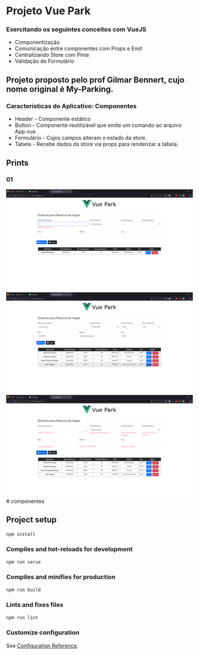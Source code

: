<h1>Projeto Vue Park</h1>

<h3>Exercitando os seguintes conceitos com VueJS</h3>
<ul>
    <li>Componentização</li>
    <li>Comunicação entre componentes com Props e Emit</li>
    <li>Centralizando Store com Pinia</li>
    <li>Validação de Formulário</li>
</ul>

<h2>Projeto proposto pelo prof Gilmar Bennert, cujo nome original é My-Parking.</h2>

<h3>Características do Aplicativo: Componentes </h3>

<ul>
    <li>Header - Componente estático</li>
    <li>Button - Componente reutilizável que emite um comando ao arquivo App.vue.</li>
    <li>Formulário - Cujos campos alteram o estado da store.</li>
    <li>Tabela - Recebe dados da store via props para renderizar a tabela.</li>
</ul>


<h2>Prints</h2>

<h3>01</h3>
<img src="./public/vuepark01.png">
<img src="./public/vuepark02.png">
<img src="./public/vuepark03.png">
# componentes

## Project setup
```
npm install
```

### Compiles and hot-reloads for development
```
npm run serve
```

### Compiles and minifies for production
```
npm run build
```

### Lints and fixes files
```
npm run lint
```

### Customize configuration
See [Configuration Reference](https://cli.vuejs.org/config/).
